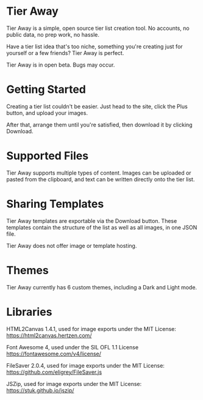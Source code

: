 # Tier Away
Tier Away is a simple, open source tier list creation tool. No accounts, no public data, no prep work, no hassle.

Have a tier list idea that's too niche, something you're creating just for yourself or a few friends? Tier Away is perfect.

Tier Away is in open beta. Bugs may occur.

# Getting Started
Creating a tier list couldn't be easier. Just head to the site, click the Plus button, and upload your images. 

After that, arrange them until you're satisfied, then download it by clicking Download.

# Supported Files
Tier Away supports multiple types of content. Images can be uploaded or pasted from the clipboard, and text can be written directly onto the tier list.

# Sharing Templates
Tier Away templates are exportable via the Download button. These templates contain the structure of the list as well as all images, in one JSON file.

Tier Away does not offer image or template hosting.

# Themes
Tier Away currently has 6 custom themes, including a Dark and Light mode.

# Libraries
HTML2Canvas 1.4.1, used for image exports under the MIT License: https://html2canvas.hertzen.com/

Font Awesome 4, used under the SIL OFL 1.1 License https://fontawesome.com/v4/license/

FileSaver 2.0.4, used for image exports under the MIT License: https://github.com/eligrey/FileSaver.js

JSZip, used for image exports under the MIT License: https://stuk.github.io/jszip/
